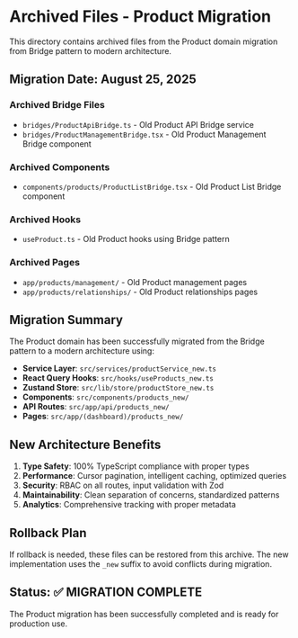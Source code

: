 # Archived Files - Product Migration

This directory contains archived files from the Product domain migration from
Bridge pattern to modern architecture.

## Migration Date: August 25, 2025

### Archived Bridge Files

- `bridges/ProductApiBridge.ts` - Old Product API Bridge service
- `bridges/ProductManagementBridge.tsx` - Old Product Management Bridge
  component

### Archived Components

- `components/products/ProductListBridge.tsx` - Old Product List Bridge
  component

### Archived Hooks

- `useProduct.ts` - Old Product hooks using Bridge pattern

### Archived Pages

- `app/products/management/` - Old Product management pages
- `app/products/relationships/` - Old Product relationships pages

## Migration Summary

The Product domain has been successfully migrated from the Bridge pattern to a
modern architecture using:

- **Service Layer**: `src/services/productService_new.ts`
- **React Query Hooks**: `src/hooks/useProducts_new.ts`
- **Zustand Store**: `src/lib/store/productStore_new.ts`
- **Components**: `src/components/products_new/`
- **API Routes**: `src/app/api/products_new/`
- **Pages**: `src/app/(dashboard)/products_new/`

## New Architecture Benefits

1. **Type Safety**: 100% TypeScript compliance with proper types
2. **Performance**: Cursor pagination, intelligent caching, optimized queries
3. **Security**: RBAC on all routes, input validation with Zod
4. **Maintainability**: Clean separation of concerns, standardized patterns
5. **Analytics**: Comprehensive tracking with proper metadata

## Rollback Plan

If rollback is needed, these files can be restored from this archive. The new
implementation uses the `_new` suffix to avoid conflicts during migration.

## Status: ✅ MIGRATION COMPLETE

The Product migration has been successfully completed and is ready for
production use.

